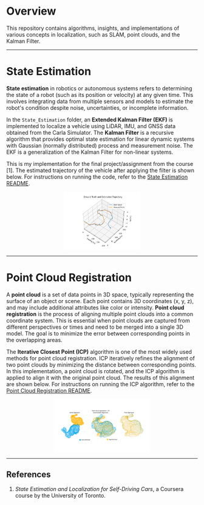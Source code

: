 # Overview

This repository contains algorithms, insights, and implementations of various concepts in localization, such as SLAM, point clouds, and the Kalman Filter.

---

# State Estimation

**State estimation** in robotics or autonomous systems refers to determining the state of a robot (such as its position or velocity) at any given time. This involves integrating data from multiple sensors and models to estimate the robot's condition despite noise, uncertainties, or incomplete information.

In the `State_Estimation` folder, an **Extended Kalman Filter (EKF)** is implemented to localize a vehicle using LiDAR, IMU, and GNSS data obtained from the Carla Simulator. The **Kalman Filter** is a recursive algorithm that provides optimal state estimation for linear dynamic systems with Gaussian (normally distributed) process and measurement noise. The EKF is a generalization of the Kalman Filter for non-linear systems.

This is my implementation for the final project/assignment from the course [1]. The estimated trajectory of the vehicle after applying the filter is shown below. For instructions on running the code, refer to the [State Estimation README](State_Estimation/README.md).

<p align="center">
<img width="40%" alt="Estimated Vehicle Trajectory" src="State_Estimation/results/Final_Traj.png">
</p>

---

# Point Cloud Registration

A **point cloud** is a set of data points in 3D space, typically representing the surface of an object or scene. Each point contains 3D coordinates (x, y, z), and may include additional attributes like color or intensity. **Point cloud registration** is the process of aligning multiple point clouds into a common coordinate system. This is essential when point clouds are captured from different perspectives or times and need to be merged into a single 3D model. The goal is to minimize the error between corresponding points in the overlapping areas.

The **Iterative Closest Point (ICP)** algorithm is one of the most widely used methods for point cloud registration. ICP iteratively refines the alignment of two point clouds by minimizing the distance between corresponding points. In this implementation, a point cloud is rotated, and the ICP algorithm is applied to align it with the original point cloud. The results of this alignment are shown below. For instructions on running the ICP algorithm, refer to the [Point Cloud Registration README](Point_Cloud_Registration/README.md).

<p align="center">
<img width="50%" alt="ICP Alignment Result" src="Point_Cloud_Registration/results/final_fig.png">
</p>

---

## References

1. *State Estimation and Localization for Self-Driving Cars*, a Coursera course by the University of Toronto.
